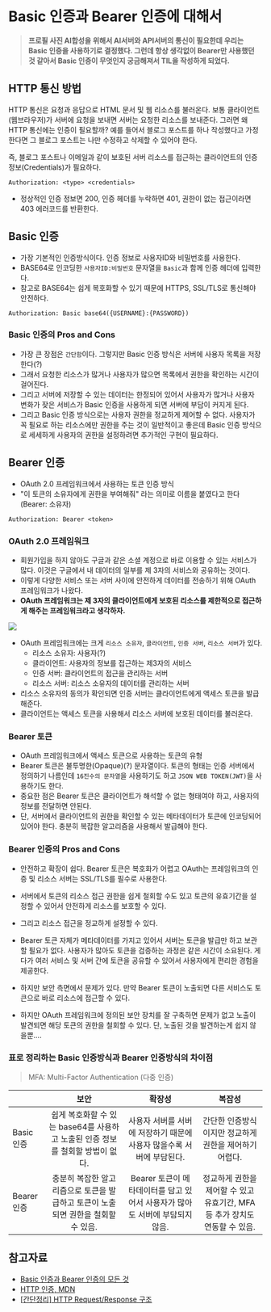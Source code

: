 # Basic 인증과 Bearer 인증에 대해서

> **프로필 사진 AI합성을 위해서 AI서버와 API서버의 통신이 필요한데 우리는 Basic 인증을 사용하기로 결정했다. 그런데 항상 생각없이 Bearer만 사용했던 것 같아서 Basic 인증이 무엇인지 궁금해져서 TIL을 작성하게 되었다.**

## HTTP 통신 방법

HTTP 통신은 요청과 응답으로 HTML 문서 및 웹 리소스를 불러온다. 보통 클라이언트(웹브라우저)가 서버에 요청을 보내면 서버는 요청한 리소스를 보내준다.
그러면 왜 HTTP 통신에는 인증이 필요할까? 예를 들어서 블로그 포스트를 하나 작성했다고 가정한다면 그 블로그 포스트는 나만 수정하고 삭제할 수 있어야 한다.

즉, 블로그 포스트나 이메일과 같이 보호된 서버 리소스를 접근하는 클라이언트의 인증 정보(Credentials)가 필요하다.

```text
Authorization: <type> <credentials>
```

-   정상적인 인증 정보면 200, 인증 헤더를 누락하면 401, 권한이 없는 접근이라면 403 에러코드를 반환한다.

## Basic 인증

-   가장 기본적인 인증방식이다. 인증 정보로 사용자ID와 비밀번호를 사용한다.
-   BASE64로 인코딩한 `사용자ID:비밀번호` 문자열을 `Basic`과 함께 인증 헤더에 입력한다.
-   참고로 BASE64는 쉽게 복호화할 수 있기 때문에 HTTPS, SSL/TLS로 통신해야 안전하다.

```text
Authorization: Basic base64({USERNAME}:{PASSWORD})
```

### Basic 인증의 Pros and Cons

-   가장 큰 장점은 `간단함`이다. 그렇지만 Basic 인증 방식은 서버에 사용자 목록을 저장한다(?)
-   그래서 요청한 리소스가 많거나 사용자가 많으면 목록에서 권한을 확인하는 시간이 걸어진다.
-   그리고 서버에 저장할 수 있는 데이터는 한정되어 있어서 사용자가 많거나 사용자 변화가 잦은 서비스가 Basic 인증을 사용하게 되면 서버에 부담이 커지게 된다.
-   그리고 Basic 인증 방식으로는 사용자 권한을 정교하게 제어할 수 없다. 사용자가 꼭 필요로 하는 리소스에만 권한을 주는 것이 일반적이고 좋은데 Basic 인증 방식으로 세세하게 사용자의 권한을 설정하려면 추가적인 구현이 필요하다.

## Bearer 인증

-   OAuth 2.0 프레임워크에서 사용하는 토큰 인증 방식
-   "이 토큰의 소유자에게 권한을 부여해줘" 라는 의미로 이름을 붙였다고 한다 (Bearer: 소유자)

```text
Authorization: Bearer <token>
```

### OAuth 2.0 프레임워크

-   회원가입을 하지 않아도 구글과 같은 소셜 계정으로 바로 이용할 수 있는 서비스가 많다. 이것은 구글에서 내 데이터의 일부를 제 3자의 서비스와 공유하는 것이다.
-   이렇게 다양한 서비스 또는 서버 사이에 안전하게 데이터를 전송하기 위해 OAuth 프레임워크가 나왔다.
-   **OAuth 프레임워크는 제 3자의 클라이언트에게 보호된 리소스를 제한적으로 접근하게 해주는 프레임워크라고 생각하자.**

<img src="https://velog.velcdn.com/images/tosspayments/post/00e43ffd-de9b-402e-a6ff-db0c78ddd4d7/image.png" />

-   OAuth 프레임워크에는 크게 `리소스 소유자`, `클라이언트`, `인증 서버`, `리소스 서버`가 있다.
    -   리소스 소유자: 사용자(?)
    -   클라이언트: 사용자의 정보를 접근하는 제3자의 서비스
    -   인증 서버: 클라이언트의 접근을 관리하는 서버
    -   리소스 서버: 리소스 소유자의 데이터를 관리하는 서버
-   리소스 소유자의 동의가 확인되면 인증 서버는 클라이언트에게 액세스 토큰을 발급해준다.
-   클라이언트는 액세스 토큰을 사용해서 리소스 서버에 보호된 데이터를 불러온다.

### Bearer 토큰

-   OAuth 프레임워크에서 액세스 토큰으로 사용하는 토큰의 유형
-   Bearer 토큰은 불투명한(Opaque)(?) 문자열이다. 토큰의 형태는 인증 서버에서 정의하기 나름인데 `16진수의 문자열`을 사용하기도 하고 `JSON WEB TOKEN(JWT)`을 사용하기도 한다.
-   중요한 점은 Bearer 토큰은 클라이언트가 해석할 수 없는 형태여야 하고, 사용자의 정보를 전달하면 안된다.
-   단, 서버에서 클라이언트의 권한을 확인할 수 있는 메타데이터가 토큰에 인코딩되어 있어야 한다. 충분히 복잡한 알고리즘을 사용해서 발급해야 한다.

### Bearer 인증의 Pros and Cons

-   안전하고 확장이 쉽다. Bearer 토큰은 복호화가 어렵고 OAuth는 프레임워크의 인증 및 리소스 서버는 SSL/TLS를 필수로 사용한다.
-   서버에서 토큰의 리소스 접근 권한을 쉽게 철회할 수도 있고 토큰의 유효기간을 설정할 수 있어서 안전하게 리소스를 보호할 수 있다.
-   그리고 리소스 접근을 정교하게 설정할 수 있다.
-   Bearer 토큰 자체가 메타데이터를 가지고 있어서 서버는 토큰을 발급만 하고 보관할 필요가 없다. 사용자가 많아도 토큰을 검증하는 과정은 같은 시간이 소요된다. 게다가 여러 서비스 및 서버 간에 토큰을 공유할 수 있어서 사용자에게 편리한 경험을 제공한다.

-   하지만 보안 측면에서 문제가 있다. 만약 Bearer 토큰이 노출되면 다른 서비스도 토큰으로 바로 리소스에 접근할 수 있다.
-   하지만 OAuth 프레임워크에 정의된 보안 장치를 잘 구축하면 문제가 없고 노출이 발견되면 해당 토큰의 권한을 철회할 수 있다. 단, 노출된 것을 발견하는게 쉽지 않을뿐....

### 표로 정리하는 Basic 인증방식과 Bearer 인증방식의 차이점

> MFA: Multi-Factor Authentication (다중 인증)

|             |                                       보안                                        |                                    확장성                                    |                                   복잡성                                    |
| ----------- | :-------------------------------------------------------------------------------: | :--------------------------------------------------------------------------: | :-------------------------------------------------------------------------: |
| Basic 인증  |  쉽게 복호화할 수 있는 base64를 사용하고 노출된 인증 정보를 철회할 방법이 없다.   |    사용자 서버를 서버에 저장하기 때문에 사용자 많을수록 서버에 부담된다.     |           간단한 인증방식이지만 정교하게 권한을 제어하기 어렵다.            |
| Bearer 인증 | 충분히 복잡한 알고리즘으로 토큰을 발급하고 토큰이 노출되면 권한을 철회할 수 있음. | Bearer 토큰이 메타데이터를 담고 있어서 사용자가 많아도 서버에 부담되지 않음. | 정교하게 권한을 제어할 수 있고 유효기간, MFA 등 추가 장치도 연동할 수 있음. |

## 참고자료

-   [Basic 인증과 Bearer 인증의 모든 것](https://docs.tosspayments.com/blog/everything-about-basic-bearer-auth)
-   [HTTP 인증, MDN](https://developer.mozilla.org/ko/docs/Web/HTTP/Authentication)
-   [[간단정리] HTTP Request/Response 구조](https://hahahoho5915.tistory.com/62#HyperText%25--Transfer%25--Protocol)
